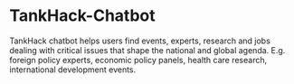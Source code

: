 # TankHack-Chatbot
TankHack chatbot helps users find events, experts, research and jobs dealing with critical issues that shape the national and global agenda. E.g. foreign policy experts, economic policy panels, health care research, international development events.
